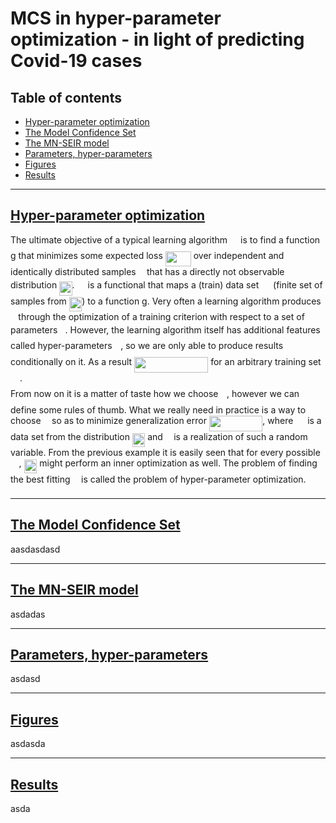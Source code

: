 # MCS in hyper-parameter optimization - in light of predicting Covid-19 cases

## Table of contents

* [Hyper-parameter optimization](#hyper-parameter-optimization)
* [The Model Confidence Set](#the-model-confidence-set)
* [The MN-SEIR model](#the-mn-seir-model)
* [Parameters, hyper-parameters](#parameters-,-hyper-parameters)
* [Figures](#figures)
* [Results](#results)
---

## [Hyper-parameter optimization]()

The ultimate objective of a typical learning algorithm <img src="github.com/kujbika/MCS_in_hyperparam_optim_APPENDIX/tree/readme/R/svgs/7651ba0e8e29ee7537841a819041a172.svg?invert_in_darkmode" align=middle width=13.12555859999999pt height=22.465723500000017pt/> is to find a function g that minimizes some expected loss
<img src="github.com/kujbika/MCS_in_hyperparam_optim_APPENDIX/tree/readme/R/svgs/4ebc527357ad84ef102eae6f59aae243.svg?invert_in_darkmode" align=middle width=41.01552839999999pt height=24.65753399999998pt/> over independent and identically distributed samples <img src="github.com/kujbika/MCS_in_hyperparam_optim_APPENDIX/tree/readme/R/svgs/332cc365a4987aacce0ead01b8bdcc0b.svg?invert_in_darkmode" align=middle width=9.39498779999999pt height=14.15524440000002pt/> that has a directly not observable distribution <img src="github.com/kujbika/MCS_in_hyperparam_optim_APPENDIX/tree/readme/R/svgs/db64baa2c720cc025301b17b18cd2f3b.svg?invert_in_darkmode" align=middle width=20.37901634999999pt height=22.465723500000017pt/>.
<img src="github.com/kujbika/MCS_in_hyperparam_optim_APPENDIX/tree/readme/R/svgs/7651ba0e8e29ee7537841a819041a172.svg?invert_in_darkmode" align=middle width=13.12555859999999pt height=22.465723500000017pt/> is a functional that maps a (train) data set <img src="github.com/kujbika/MCS_in_hyperparam_optim_APPENDIX/tree/readme/R/svgs/cbfb1b2a33b28eab8a3e59464768e810.svg?invert_in_darkmode" align=middle width=14.908688849999992pt height=22.465723500000017pt/> (finite set of samples from <img src="github.com/kujbika/MCS_in_hyperparam_optim_APPENDIX/tree/readme/R/svgs/db64baa2c720cc025301b17b18cd2f3b.svg?invert_in_darkmode" align=middle width=20.37901634999999pt height=22.465723500000017pt/>) to a function g. 
Very often a learning algorithm produces <img src="github.com/kujbika/MCS_in_hyperparam_optim_APPENDIX/tree/readme/R/svgs/3cf4fbd05970446973fc3d9fa3fe3c41.svg?invert_in_darkmode" align=middle width=8.430376349999989pt height=14.15524440000002pt/> through the optimization of a training criterion with respect to a set of parameters
<img src="github.com/kujbika/MCS_in_hyperparam_optim_APPENDIX/tree/readme/R/svgs/27e556cf3caa0673ac49a8f0de3c73ca.svg?invert_in_darkmode" align=middle width=8.17352744999999pt height=22.831056599999986pt/>. However, the learning algorithm itself has additional features called hyper-parameters <img src="github.com/kujbika/MCS_in_hyperparam_optim_APPENDIX/tree/readme/R/svgs/fd8be73b54f5436a5cd2e73ba9b6bfa9.svg?invert_in_darkmode" align=middle width=9.58908224999999pt height=22.831056599999986pt/>,
so we are only able to produce results conditionally on it. As a result <img src="github.com/kujbika/MCS_in_hyperparam_optim_APPENDIX/tree/readme/R/svgs/7ec65d83892a59b9f70290cdb4b7cccd.svg?invert_in_darkmode" align=middle width=118.16335739999998pt height=24.65753399999998pt/> for an arbitrary
training set <img src="github.com/kujbika/MCS_in_hyperparam_optim_APPENDIX/tree/readme/R/svgs/cbfb1b2a33b28eab8a3e59464768e810.svg?invert_in_darkmode" align=middle width=14.908688849999992pt height=22.465723500000017pt/>. <br>
From now on it is a matter of taste how we choose <img src="github.com/kujbika/MCS_in_hyperparam_optim_APPENDIX/tree/readme/R/svgs/fd8be73b54f5436a5cd2e73ba9b6bfa9.svg?invert_in_darkmode" align=middle width=9.58908224999999pt height=22.831056599999986pt/>, however we can define some rules of thumb. What we really need in
practice is a way to choose <img src="github.com/kujbika/MCS_in_hyperparam_optim_APPENDIX/tree/readme/R/svgs/fd8be73b54f5436a5cd2e73ba9b6bfa9.svg?invert_in_darkmode" align=middle width=9.58908224999999pt height=22.831056599999986pt/> so as to minimize generalization error <img src="github.com/kujbika/MCS_in_hyperparam_optim_APPENDIX/tree/readme/R/svgs/9202c931880bf0ea6b6d511883df3423.svg?invert_in_darkmode" align=middle width=85.38434354999998pt height=24.65753399999998pt/>, 
where <img src="github.com/kujbika/MCS_in_hyperparam_optim_APPENDIX/tree/readme/R/svgs/cbfb1b2a33b28eab8a3e59464768e810.svg?invert_in_darkmode" align=middle width=14.908688849999992pt height=22.465723500000017pt/> is a data set from the distribution <img src="github.com/kujbika/MCS_in_hyperparam_optim_APPENDIX/tree/readme/R/svgs/db64baa2c720cc025301b17b18cd2f3b.svg?invert_in_darkmode" align=middle width=20.37901634999999pt height=22.465723500000017pt/> and <img src="github.com/kujbika/MCS_in_hyperparam_optim_APPENDIX/tree/readme/R/svgs/332cc365a4987aacce0ead01b8bdcc0b.svg?invert_in_darkmode" align=middle width=9.39498779999999pt height=14.15524440000002pt/> is a realization of such a random variable. From the previous example 
it is easily seen that for every possible <img src="github.com/kujbika/MCS_in_hyperparam_optim_APPENDIX/tree/readme/R/svgs/fd8be73b54f5436a5cd2e73ba9b6bfa9.svg?invert_in_darkmode" align=middle width=9.58908224999999pt height=22.831056599999986pt/> , <img src="github.com/kujbika/MCS_in_hyperparam_optim_APPENDIX/tree/readme/R/svgs/d27471ed880eb3004e845538e7587928.svg?invert_in_darkmode" align=middle width=20.922410849999988pt height=22.465723500000017pt/> might perform an inner optimization as well. 
The problem of finding the best fitting <img src="github.com/kujbika/MCS_in_hyperparam_optim_APPENDIX/tree/readme/R/svgs/fd8be73b54f5436a5cd2e73ba9b6bfa9.svg?invert_in_darkmode" align=middle width=9.58908224999999pt height=22.831056599999986pt/> is called the problem of hyper-parameter optimization.

---
## [The Model Confidence Set](https://onlinelibrary.wiley.com/doi/abs/10.3982/ECTA5771)
aasdasdasd

---
## [The MN-SEIR model](https://journals.plos.org/plosmedicine/article?id=10.1371/journal.pmed.0020174)

asdadas

---
## [Parameters, hyper-parameters]()

asdasd

---

## [Figures]()

asdasda

---
## [Results]()

asda

